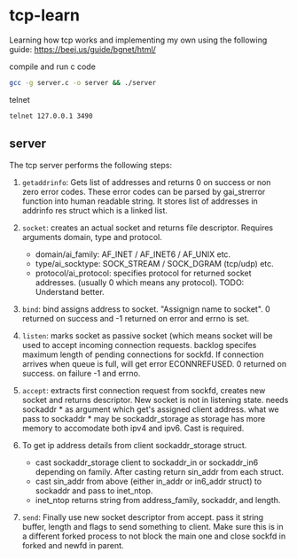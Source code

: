 # tcp-learn

Learning how tcp works and implementing my own using the following guide: https://beej.us/guide/bgnet/html/

compile and run c code

```bash
gcc -g server.c -o server && ./server
```

telnet

```bash
telnet 127.0.0.1 3490
```

## server

The tcp server performs the following steps:

1.  `getaddrinfo`: Gets list of addresses and returns 0 on success or non zero error codes.
    These error codes can be parsed by gai\_strerror function into human readable string.
    It stores list of addresses in addrinfo res struct which is a linked list.

2.  `socket`: creates an actual socket and returns file descriptor. Requires arguments domain, type and protocol.
    *   domain/ai\_family: AF\_INET / AF\_INET6 / AF\_UNIX etc.
    *   type/ai\_socktype: SOCK\_STREAM / SOCK\_DGRAM (tcp/udp) etc.
    *   protocol/ai\_protocol: specifies protocol for returned socket addresses. (usually 0 which means any protocol). TODO: Understand better.

3.  `bind`: bind assigns address to socket. "Assignign name to socket". 0 returned on success and -1 returned on error and errno is set.

4.  `listen`: marks socket as passive socket (which means socket will be used to accept incoming connection requests. backlog specifes maximum length of pending connections for sockfd.
    If connection arrives when queue is full, will get error ECONNREFUSED. 0 returned on success. on failure -1 and errno.

5.  `accept`: extracts first connection request from sockfd, creates new socket and returns descriptor. New socket is not in listening state.
    needs sockaddr \* as argument which get's assigned client address. what we pass to sockaddr \* may be sockaddr\_storage as storage has more memory to accomodate both ipv4 and ipv6. Cast is required.

6.  To get ip address details from client sockaddr\_storage struct.
    *   cast sockaddr\_storage client to sockaddr\_in or sockaddr\_in6 depending on family. After casting return sin\_addr from each struct.
    *   cast sin\_addr from above (either in\_addr or in6\_addr struct) to sockaddr and pass to inet\_ntop.
    *   inet\_ntop returns string from address\_family, sockaddr, and length.

7.  `send`: Finally use new socket descriptor from accept. pass it string buffer, length and flags to send something to client. 
    Make sure this is in a different forked process to not block the main one and close sockfd in forked and newfd in parent.

